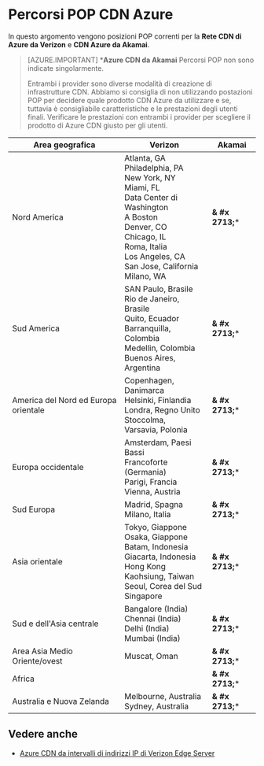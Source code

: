 <properties
    pageTitle="Percorsi POP CDN Azure | Microsoft Azure"
    description="In questo argomento elenca Azure CDN POP percorsi."
    services="cdn"
    documentationCenter=""
    authors="camsoper"
    manager="erikre"
    editor=""/>

<tags
    ms.service="cdn"
    ms.workload="media"
    ms.tgt_pltfrm="na"
    ms.devlang="na"
    ms.topic="article"
    ms.date="07/29/2016"
    ms.author="casoper"/>


# <a name="azure-cdn-pop-locations"></a>Percorsi POP CDN Azure

In questo argomento vengono posizioni POP correnti per la **Rete CDN di Azure da Verizon** e **CDN Azure da Akamai**.

>[AZURE.IMPORTANT] \***Azure CDN da Akamai** Percorsi POP non sono indicate singolarmente.  
>
>Entrambi i provider sono diverse modalità di creazione di infrastrutture CDN.  Abbiamo si consiglia di non utilizzando postazioni POP per decidere quale prodotto CDN Azure da utilizzare e se, tuttavia è consigliabile caratteristiche e le prestazioni degli utenti finali.  Verificare le prestazioni con entrambi i provider per scegliere il prodotto di Azure CDN giusto per gli utenti. 
 
| Area geografica | Verizon | Akamai |
|--------|---------|--------|
| Nord America | Atlanta, GA<br />Philadelphia, PA<br />New York, NY<br />Miami, FL<br />Data Center di Washington<br />A Boston<br />Denver, CO<br />Chicago, IL<br />Roma, Italia<br />Los Angeles, CA<br />San Jose, California<br />Milano, WA | **& #x 2713;**\* |
| Sud America | SAN Paulo, Brasile<br />Rio de Janeiro, Brasile<br />Quito, Ecuador<br />Barranquilla, Colombia<br />Medellin, Colombia<br/>Buenos Aires, Argentina| **& #x 2713;**\* | 
| America del Nord ed Europa orientale| Copenhagen, Danimarca<br />Helsinki, Finlandia<br />Londra, Regno Unito<br />Stoccolma,<br />Varsavia, Polonia | **& #x 2713;**\* |
| Europa occidentale | Amsterdam, Paesi Bassi<br />Francoforte (Germania)<br />Parigi, Francia<br />Vienna, Austria | **& #x 2713;**\* |
| Sud Europa | Madrid, Spagna<br />Milano, Italia | **& #x 2713;**\* |
| Asia orientale | Tokyo, Giappone<br />Osaka, Giappone<br />Batam, Indonesia<br />Giacarta, Indonesia<br />Hong Kong<br />Kaohsiung, Taiwan<br />Seoul, Corea del Sud<br />Singapore| **& #x 2713;**\* |
| Sud e dell'Asia centrale | Bangalore (India)<br />Chennai (India)<br />Delhi (India)<br />Mumbai (India) | **& #x 2713;**\* |
| Area Asia Medio Oriente/ovest | Muscat, Oman | **& #x 2713;**\* |
| Africa | | **& #x 2713;**\* |
| Australia e Nuova Zelanda | Melbourne, Australia<br />Sydney, Australia | **& #x 2713;**\* |

## <a name="see-also"></a>Vedere anche
* [Azure CDN da intervalli di indirizzi IP di Verizon Edge Server](https://msdn.microsoft.com/library/mt757330.aspx)